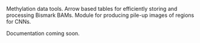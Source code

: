 Methylation data tools. Arrow based tables for efficiently storing and processing Bismark BAMs. Module for producing pile-up images of regions for CNNs.

Documentation coming soon.
